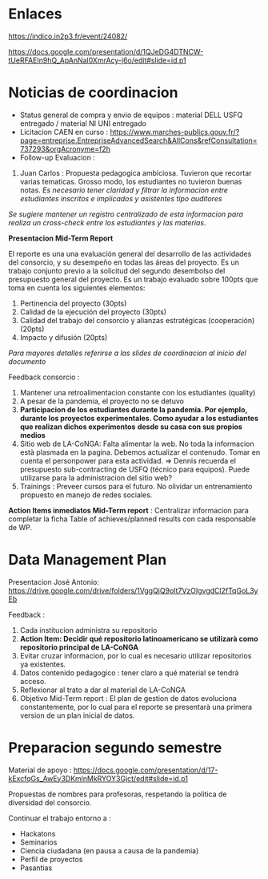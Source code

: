 
# Enlaces

https://indico.in2p3.fr/event/24082/

https://docs.google.com/presentation/d/1QJeDG4DTNCW-tUeRFAEIn9hQ_ApAnNal0XmrAcy-j6o/edit#slide=id.p1


# Noticias de coordinacion

- Status general de compra y envio de equipos : material DELL USFQ entregado / material NI UNI entregado
- Licitacion CAEN en curso : https://www.marches-publics.gouv.fr/?page=entreprise.EntrepriseAdvancedSearch&AllCons&refConsultation=737293&orgAcronyme=f2h
- Follow-up Evaluacion : 
1. Juan Carlos : Propuesta pedagogica ambiciosa. Tuvieron que recortar varias tematicas. Grosso modo, los estudiantes no tuvieron buenas notas. 
*Es necesario tener claridad y filtrar la informacion entre estudiantes inscritos e implicados y asistentes tipo auditores*

*Se sugiere mantener un registro centralizado de esta informacion para realiza un cross-check entre los estudiantes y las materias*.

**Presentacion Mid-Term Report**

El reporte es una una evaluación general del desarrollo de las actividades del consorcio, y su desempeño en todas las áreas del proyecto.
Es un trabajo conjunto previo a la solicitud del segundo desembolso del presupuesto general del proyecto.
Es un trabajo evaluado sobre 100pts que toma en cuenta los siguientes elementos:

1. Pertinencia del proyecto (30pts)
2. Calidad de la ejecución del proyecto (30pts)
3. Calidad del trabajo del consorcio y alianzas estratégicas (cooperación) (20pts)
4. Impacto y difusión (20pts)

*Para mayores detalles referirse a las slides de coordinacion al inicio del documento*

Feedback consorcio :

1. Mantener una retroalimentacion constante con los estudiantes (quality)
2. A pesar de la pandemia, el proyecto no se detuvo
3. **Participacion de los estudiantes durante la pandemia. Por ejemplo, durante los proyectos experimentales. Como ayudar a los estudiantes que realizan dichos experimentos**
**desde su casa con sus propios medios**
4. Sitio web de LA-CoNGA: Falta alimentar la web. No toda la informacion està plasmada en la pagina. Debemos actualizar el contenudo. Tomar en cuenta el personpower para esta actividad.
=> Dennis recuerda el presupuesto sub-contracting de USFQ (técnico para equipos). Puede utilizarse para la administracion del sitio web?
5. Trainings : Preveer cursos para el futuro. No olividar un entrenamiento propuesto en manejo de redes sociales.

**Action Items inmediatos Mid-Term report** : Centralizar informacion para completar la ficha Table of achieves/planned results con cada responsable de WP.

# Data Management Plan

Presentacion José Antonio: https://drive.google.com/drive/folders/1VggQjQ9olt7VzOIgvgdCl2fTqGoL3yEb

Feedback :

1. Cada institucion administra su repositorio
2. **Action Item: Decidir qué repositorio latinoamericano se utilizarà como repositorio principal de LA-CoNGA**
3. Evitar cruzar informacion, por lo cual es necesario utilizar repositorios ya existentes.
4. Datos contenido pedagogico : tener claro a qué material se tendrà acceso.
5. Reflexionar al trato a dar al material de LA-CoNGA
6. Objetivo Mid-Term report : El plan de gestion de datos evoluciona constantemente, por lo cual para el reporte se presentarà una primera version de un plan inicial de datos.

# Preparacion segundo semestre

Material de apoyo : https://docs.google.com/presentation/d/17-kExcfqGs_AwEy3DKmlnMkRYOY3Gjct/edit#slide=id.p1

Propuestas de nombres para profesoras, respetando la politica de diversidad del consorcio.

Continuar el trabajo entorno a :

- Hackatons
- Seminarios
- Ciencia ciudadana (en pausa a causa de la pandemia)
- Perfil de proyectos
- Pasantias



 




